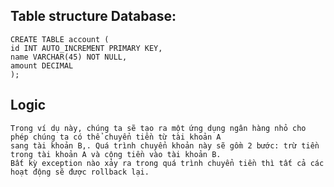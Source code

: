 ## Table structure Database:
    CREATE TABLE account (
    id INT AUTO_INCREMENT PRIMARY KEY,
    name VARCHAR(45) NOT NULL,
    amount DECIMAL
    );

## Logic
    Trong ví dụ này, chúng ta sẽ tạo ra một ứng dụng ngân hàng nhỏ cho phép chúng ta có thể chuyển tiền từ tài khoản A
    sang tài khoản B,. Quá trình chuyển khoản này sẽ gồm 2 bước: trừ tiền trong tài khoản A và cộng tiền vào tài khoản B. 
    Bất kỳ exception nào xảy ra trong quá trình chuyển tiền thì tất cả các hoạt động sẽ được rollback lại.



